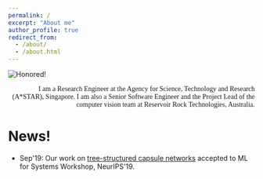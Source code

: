 ```yaml
---
permalink: /
excerpt: "About me"
author_profile: true
redirect_from: 
  - /about/
  - /about.html
---
```


![Honored!](vinojjayasundara.github.io/images/cover.jpg)

<div style="text-align: right; font-family: 'Bebas Neue';"> I am a Research Engineer at the Agency for Science, Technology and Research (A*STAR), Singapore. I am also a Senior Software Engineer and the Project Lead of the computer vision team at Reservoir Rock Technologies, Australia. </div>

# News!

* Sep'19: Our work on [tree-structured capsule networks](https://arxiv.org/pdf/1910.12306.pdf) accepted to ML for Systems Workshop, NeurIPS'19.
